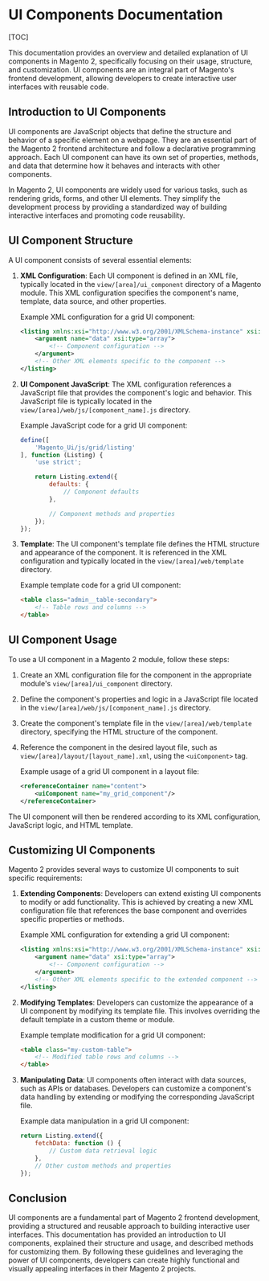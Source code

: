 # UI Components Documentation

[TOC]

This documentation provides an overview and detailed explanation of UI components in Magento 2, specifically focusing on
their usage, structure, and customization. UI components are an integral part of Magento's frontend development,
allowing developers to create interactive user interfaces with reusable code.

## Introduction to UI Components

UI components are JavaScript objects that define the structure and behavior of a specific element on a webpage. They are
an essential part of the Magento 2 frontend architecture and follow a declarative programming approach. Each UI
component can have its own set of properties, methods, and data that determine how it behaves and interacts with other
components.

In Magento 2, UI components are widely used for various tasks, such as rendering grids, forms, and other UI elements.
They simplify the development process by providing a standardized way of building interactive interfaces and promoting
code reusability.

## UI Component Structure

A UI component consists of several essential elements:

1. **XML Configuration**: Each UI component is defined in an XML file, typically located in
   the `view/[area]/ui_component` directory of a Magento module. This XML configuration specifies the component's name,
   template, data source, and other properties.

   Example XML configuration for a grid UI component:
   ```xml
   <listing xmlns:xsi="http://www.w3.org/2001/XMLSchema-instance" xsi:noNamespaceSchemaLocation="urn:magento:module:Magento_Ui:etc/ui_configuration.xsd">
       <argument name="data" xsi:type="array">
           <!-- Component configuration -->
       </argument>
       <!-- Other XML elements specific to the component -->
   </listing>
   ```

2. **UI Component JavaScript**: The XML configuration references a JavaScript file that provides the component's logic
   and behavior. This JavaScript file is typically located in the `view/[area]/web/js/[component_name].js` directory.

   Example JavaScript code for a grid UI component:
   ```javascript
   define([
       'Magento_Ui/js/grid/listing'
   ], function (Listing) {
       'use strict';
   
       return Listing.extend({
           defaults: {
               // Component defaults
           },
   
           // Component methods and properties
       });
   });
   ```

3. **Template**: The UI component's template file defines the HTML structure and appearance of the component. It is
   referenced in the XML configuration and typically located in the `view/[area]/web/template` directory.

   Example template code for a grid UI component:
   ```html
   <table class="admin__table-secondary">
       <!-- Table rows and columns -->
   </table>
   ```

## UI Component Usage

To use a UI component in a Magento 2 module, follow these steps:

1. Create an XML configuration file for the component in the appropriate module's `view/[area]/ui_component` directory.
2. Define the component's properties and logic in a JavaScript file located in
   the `view/[area]/web/js/[component_name].js` directory.
3. Create the component's template file in the `view/[area]/web/template` directory, specifying the HTML structure of
   the component.
4. Reference the component in the desired layout file, such as `view/[area]/layout/[layout_name].xml`, using
   the `<uiComponent>` tag.

   Example usage of a grid UI component in a layout file:
   ```xml
   <referenceContainer name="content">
       <uiComponent name="my_grid_component"/>
   </referenceContainer>
   ```

The UI component will then be rendered according to its XML configuration, JavaScript logic, and HTML template.

## Customizing UI Components

Magento 2 provides several ways to customize UI components to suit specific requirements:

1. **Extending Components**: Developers can extend existing UI components to modify or add functionality. This is
   achieved by creating a new XML configuration file that references the base component and overrides specific
   properties or methods.

   Example XML configuration for extending a grid UI component:
   ```xml
   <listing xmlns:xsi="http://www.w3.org/2001/XMLSchema-instance" xsi:noNamespaceSchemaLocation="urn:magento:module:Magento_Ui:etc/ui_configuration.xsd">
       <argument name="data" xsi:type="array">
           <!-- Component configuration -->
       </argument>
       <!-- Other XML elements specific to the extended component -->
   </listing>
   ```

2. **Modifying Templates**: Developers can customize the appearance of a UI component by modifying its template file.
   This involves overriding the default template in a custom theme or module.

   Example template modification for a grid UI component:
   ```html
   <table class="my-custom-table">
       <!-- Modified table rows and columns -->
   </table>
   ```

3. **Manipulating Data**: UI components often interact with data sources, such as APIs or databases. Developers can
   customize a component's data handling by extending or modifying the corresponding JavaScript file.

   Example data manipulation in a grid UI component:
   ```javascript
   return Listing.extend({
       fetchData: function () {
           // Custom data retrieval logic
       },
       // Other custom methods and properties
   });
   ```

## Conclusion

UI components are a fundamental part of Magento 2 frontend development, providing a structured and reusable approach to
building interactive user interfaces. This documentation has provided an introduction to UI components, explained their
structure and usage, and described methods for customizing them. By following these guidelines and leveraging the power
of UI components, developers can create highly functional and visually appealing interfaces in their Magento 2 projects.
